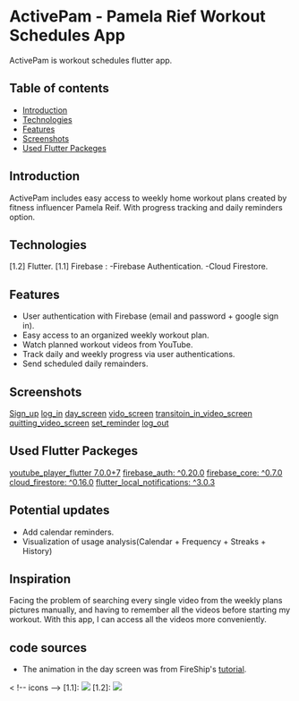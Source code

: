 # ActivePam - Pamela Rief Workout Schedules App
 
ActivePam is workout schedules flutter app.
 
## Table of contents
* [Introduction](#Introduction)
* [Technologies](#Technologies)
* [Features](#Features)
* [Screenshots](#Screenshots)
* [Used Flutter Packeges](#Packages)
 
    
## Introduction
 
ActivePam includes easy access to weekly home workout plans created by fitness influencer Pamela Reif. With progress tracking and daily reminders option.
 
## Technologies
[1.2] Flutter.
[1.1] Firebase :
-Firebase Authentication.
-Cloud Firestore.
 
## Features
* User authentication with Firebase (email and password + google sign in).
* Easy access to an organized weekly workout plan.
* Watch planned workout videos from YouTube.
* Track daily and weekly progress via user authentications.
* Send scheduled daily remainders.
 
## Screenshots
[Sign_up]()
[log_in]()
[day_screen]()
[vido_screen]()
[transitoin_in_video_screen]()
[quitting_video_screen]()
[set_reminder]()
[log_out]()
 
 
## Used Flutter Packeges
[youtube_player_flutter 7.0.0+7](https://pub.dev/packages/youtube_player_flutter)
[firebase_auth: ^0.20.0](https://pub.dev/packages/firebase_auth)
[firebase_core: ^0.7.0](https://pub.dev/packages/firebase_core)
[cloud_firestore: ^0.16.0](https://pub.dev/packages/cloud_firestore)
[flutter_local_notifications: ^3.0.3](https://pub.dev/packages/flutter_local_notifications)
 
 
## Potential updates 
* Add calendar reminders.
* Visualization of usage analysis(Calendar + Frequency + Streaks + History)
 
## Inspiration 
Facing the problem of searching every single video from the weekly plans pictures manually, and having to remember all the videos before starting my workout.
With this app, I can access all the videos more conveniently.
 
## code sources
* The animation in the day screen was from FireShip's [tutorial](https://fireship.io/lessons/flutter-slider-like-reflectly/).
 
 
< !-- icons -->
[1.1]: <img src="https://img.icons8.com/color/48/000000/firebase.png"/>
[1.2]: <img src="https://img.icons8.com/color/48/000000/flutter.png"/>

